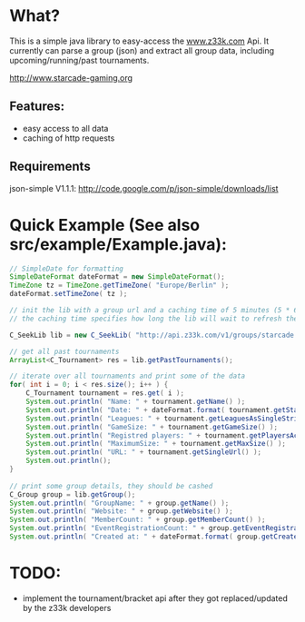 # What?

This is a simple java library to easy-access the www.z33k.com Api.
It currently can parse a group (json) and extract all group data, including upcoming/running/past tournaments.

http://www.starcade-gaming.org

## Features:
 - easy access to all data
 - caching of http requests

## Requirements

json-simple V1.1.1: http://code.google.com/p/json-simple/downloads/list


# Quick Example (See also src/example/Example.java):

```java
// SimpleDate for formatting
SimpleDateFormat dateFormat = new SimpleDateFormat();
TimeZone tz = TimeZone.getTimeZone( "Europe/Berlin" );
dateFormat.setTimeZone( tz );

// init the lib with a group url and a caching time of 5 minutes (5 * 60 * 1000)
// the caching time specifies how long the lib will wait to refresh the data

C_SeekLib lib = new C_SeekLib( "http://api.z33k.com/v1/groups/starcade.json", 300000 );

// get all past tournaments
ArrayList<C_Tournament> res = lib.getPastTournaments();

// iterate over all tournaments and print some of the data
for( int i = 0; i < res.size(); i++ ) {
    C_Tournament tournament = res.get( i );
    System.out.println( "Name: " + tournament.getName() );
    System.out.println( "Date: " + dateFormat.format( tournament.getStart() ) + " CET" );
    System.out.println( "Leagues: " + tournament.getLeaguesAsSingleString() );
    System.out.println( "GameSize: " + tournament.getGameSize() );
    System.out.println( "Registred players: " + tournament.getPlayersActiveRegistered() );
    System.out.println( "MaximumSize: " + tournament.getMaxSize() );
    System.out.println( "URL: " + tournament.getSingleUrl() );
    System.out.println();
}
        
// print some group details, they should be cashed
C_Group group = lib.getGroup();
System.out.println( "GroupName: " + group.getName() );
System.out.println( "Website: " + group.getWebsite() );
System.out.println( "MemberCount: " + group.getMemberCount() );
System.out.println( "EventRegistrationCount: " + group.getEventRegistrationCount() );
System.out.println( "Created at: " + dateFormat.format( group.getCreatedAt() ) );
```

# TODO:
 - implement the tournament/bracket api after they got replaced/updated by the z33k developers